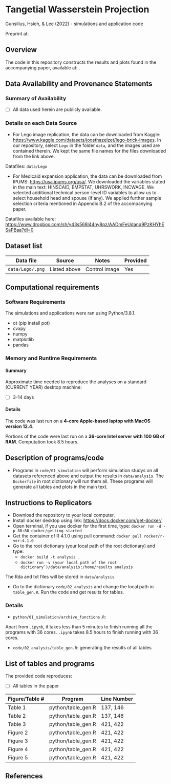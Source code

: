 # Tangetial Wasserstein Projection

Gunsilius, Hsieh, & Lee (2022) - simulations and application code

Preprint at:


Overview
--------

The code in this repository constructs the results and plots found in the accompanying paper, available at: .

Data Availability and Provenance Statements
----------------------------

### Summary of Availability

- [ ] All data used herein are publicly available.

### Details on each Data Source

- For Lego image replication, the data can be downloaded from Kaggle: https://www.kaggle.com/datasets/joosthazelzet/lego-brick-images. In our repository, select `Lego` in the folder `data`, and the images used are contained therein. We kept the same file names for the files downloaded from the link above.

Datafiles: `data/Lego`

- For Medicaid expansion application, the data can be downloaded from IPUMS: https://usa.ipums.org/usa/. We downloaded the variables stated in the main text: HINSCAID, EMPSTAT, UHRSWORK, INCWAGE. We selected additional technical person-level ID variables to allow us to select household head and spouse (if any). We applied further sample selection criteria mentioned in Appendix B.2 of the accompanying paper.

Datafiles available here: https://www.dropbox.com/sh/y43s568l44ny8pz/AADmFeUdanq9PzKHYhESaPBaa?dl=0


Dataset list
------------

| Data file | Source | Notes    |Provided |
|-----------|--------|----------|---------|
| `data/Lego/.png` | Listed above | Control image | Yes |

Computational requirements
---------------------------

### Software Requirements

The simulations and applications were ran using Python/3.8.1.
  - ot (pip install pot) 
  - cvxpy
  - numpy
  - matplotlib
  - pandas

### Memory and Runtime Requirements

#### Summary

Approximate time needed to reproduce the analyses on a standard (CURRENT YEAR) desktop machine:

- [ ] 3-14 days

#### Details

The code was last run on a **4-core Apple-based laptop with MacOS version 12.4**. 

Portions of the code were last run on a **36-core Intel server with 100 GB of RAM**.  Computation took 8.5 hours. 

  
Description of programs/code
----------------------------

- Programs in `code/01_simulation` will perform simulation studys on all datasets referenced above and output the results in `data/analysis`. The `Dockerfile` in root dictionary will run them all. These programs will generate all tables and plots in the main text.


Instructions to Replicators
---------------------------
- Download the repository to your local computer.
- Install docker desktop using link: https://docs.docker.com/get-docker/
- Open terminal, if you use docker for the first time, type: `docker run -d -p 80:80 docker/getting-started`
- Get the container of R 4.1.0 using pull command: `docker pull rocker/r-ver:4.1.0`
- Go to the root dictionary (your local path of the root dictionary) and type: 
  - `docker build -t analysis .`
  - `docker run -v (your local path of the root dictionary’)/data/analysis:/home/results analysis`

The Rda and txt files will be stored in `data/analysis`

- Go to the dictionary `code/02_analysis` and change the local path in `table_gen.R`. Run the code and get results for tables.

### Details

- `python/01_simulation/archive_functions.R`:

Apart from `.ipynb`, it takes less than 5 minutes to finish running all the programs with 36 cores. `.ipynb` takes 8.5 hours to finish running with 36 cores.

- `code/02_analysis/table_gen.R`: generating the results of all tables

List of tables and programs
---------------------------

The provided code reproduces:

- [ ] All tables in the paper

| Figure/Table #    | Program                               | Line Number |
|-------------------|---------------------------------------|-------------|
| Table 1           | python/table_gen.R                    | 137, 146          | 
| Table 2           | python/table_gen.R                    | 137, 146          | 
| Table 3           | python/table_gen.R                    | 421, 422        | 
| Figure 2           | python/table_gen.R                    | 421, 422        | 
| Figure 3           | python/table_gen.R                    | 421, 422        | 
| Figure 4           | python/table_gen.R                    | 421, 422        | 
| Figure 5           | python/table_gen.R                    | 421, 422        | 

## References
